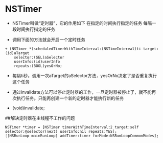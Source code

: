 # NSTimer
* NSTimer叫做“定时器”，它的作用如下
在指定的时间执行指定的任务
每隔一段时间执行指定的任务

* 调用下面的方法就会开启一个定时任务

```objc
+ (NSTimer *)scheduledTimerWithTimeInterval:(NSTimeInterval)ti target:(id)aTarget
	selector:(SEL)aSelector
	userInfo:(id)userInfo
	repeats:(BOOL)yesOrNo;
```

- 每隔ti秒，调用一次aTarget的aSelector方法，yesOrNo决定了是否重复执行这个任务


- 通过invalidate方法可以停止定时器的工作，一旦定时器被停止了，就不能再次执行任务。只能再创建一个新的定时器才能执行新的任务

- (void)invalidate;


##解决定时器在主线程不工作的问题
```objc
NSTimer *timer = [NSTimer timerWithTimeInterval:2 target:self selector:@selector(next) userInfo:nil repeats:YES];
[[NSRunLoop mainRunLoop] addTimer:timer forMode:NSRunLoopCommonModes];
```
